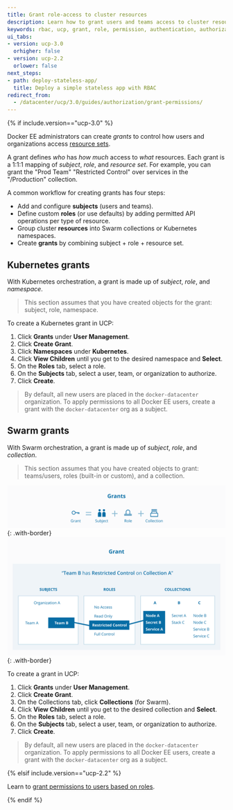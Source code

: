 ```yaml
---
title: Grant role-access to cluster resources
description: Learn how to grant users and teams access to cluster resources with role-based access control.
keywords: rbac, ucp, grant, role, permission, authentication, authorization, namespace, Kubernetes
ui_tabs:
- version: ucp-3.0
  orhigher: false
- version: ucp-2.2
  orlower: false
next_steps:
- path: deploy-stateless-app/
  title: Deploy a simple stateless app with RBAC
redirect_from:
  - /datacenter/ucp/3.0/guides/authorization/grant-permissions/
---
```

{% if include.version=="ucp-3.0" %}

Docker EE administrators can create _grants_ to control how users and
organizations access [resource sets](group-resources.md).

A grant defines _who_ has _how much_ access to _what_ resources. Each grant is a
1:1:1 mapping of _subject_, _role_, and _resource set_. For example, you can
grant the "Prod Team" "Restricted Control" over services in the "/Production"
collection. 

A common workflow for creating grants has four steps:

- Add and configure **subjects** (users and teams).
- Define custom **roles** (or use defaults) by adding permitted API operations
  per type of resource.
- Group cluster **resources** into Swarm collections or Kubernetes namespaces.
- Create **grants** by combining subject + role + resource set.

## Kubernetes grants

With Kubernetes orchestration, a grant is made up of *subject*, *role*, and
*namespace*.

> This section assumes that you have created objects for the grant: subject, role,
> namespace.

To create a Kubernetes grant in UCP:

1. Click **Grants** under **User Management**.
2. Click **Create Grant**.
3. Click **Namespaces** under **Kubernetes**.
4. Click **View Children** until you get to the desired namespace and **Select**.
5. On the **Roles** tab, select a role.
6. On the **Subjects** tab, select a user, team, or organization to authorize.
7. Click **Create**.

> By default, all new users are placed in the `docker-datacenter` organization.
> To apply permissions to all Docker EE users, create a grant with the
> `docker-datacenter` org as a subject.

## Swarm grants

With Swarm orchestration, a grant is made up of *subject*, *role*, and
*collection*.

> This section assumes that you have created objects to grant: teams/users,
> roles (built-in or custom), and a collection.

![](../images/ucp-grant-model-0.svg){: .with-border}
![](../images/ucp-grant-model.svg){: .with-border}

To create a grant in UCP:

1. Click **Grants** under **User Management**.
2. Click **Create Grant**.
3. On the Collections tab, click **Collections** (for Swarm).
4. Click **View Children** until you get to the desired collection and **Select**.
5. On the **Roles** tab, select a role.
6. On the **Subjects** tab, select a user, team, or organization to authorize.
7. Click **Create**.

> By default, all new users are placed in the `docker-datacenter` organization.
> To apply permissions to all Docker EE users, create a grant with the
> `docker-datacenter` org as a subject.

{% elsif include.version=="ucp-2.2" %}

Learn to [grant permissions to users based on roles](/datacenter/ucp/2.2/guides/access-control/grant-permissions.md).

{% endif %}
